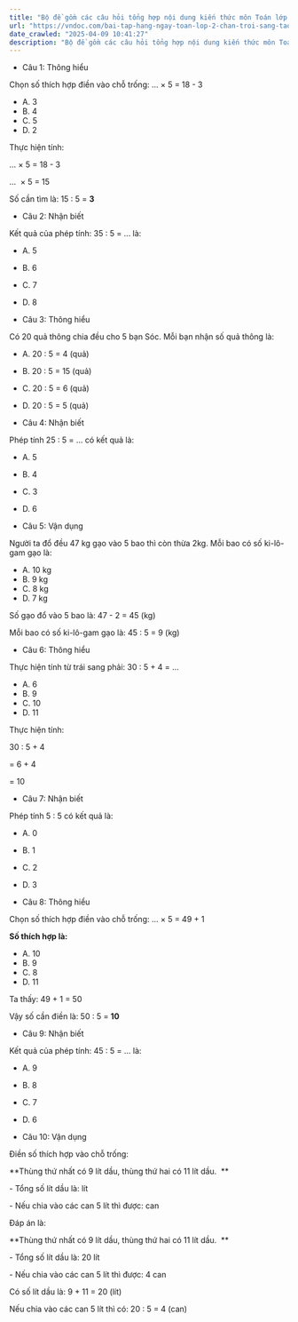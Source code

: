 ```yaml
---
title: "Bộ đề gồm các câu hỏi tổng hợp nội dung kiến thức môn Toán lớp 2 đã học ở Tuần 22 trong chương trình Toán lớp 2 Tập 2 Chân trời sáng tạo, giúp các em ôn tập và luyện giải các dạng bài tập Toán lớp 2. Mời các em cùng luyện tập."
url: "https://vndoc.com/bai-tap-hang-ngay-toan-lop-2-chan-troi-sang-tao-tuan-22-thu-3-336472"
date_crawled: "2025-04-09 10:41:27"
description: "Bộ đề gồm các câu hỏi tổng hợp nội dung kiến thức môn Toán lớp 2 đã học ở Tuần 22 trong chương trình Toán lớp 2 Tập 2 Chân trời sáng tạo, giúp các em ôn tập và luyện giải các dạng bài tập Toán lớp 2. Mời các em cùng luyện tập."
---
```


* Câu 1:  Thông hiểu

Chọn số thích hợp điền vào chỗ trống: ... × 5 = 18 - 3

  * A. 3 
  * B. 4 
  * C. 5 
  * D. 2 



Thực hiện tính:

... × 5 = 18 - 3

...  × 5 = 15

Số cần tìm là: 15 : 5 = **3**

* Câu 2:  Nhận biết

Kết quả của phép tính: 35 : 5 = ... là:

  * A. 5 
  * B. 6 
  * C. 7 
  * D. 8 



* Câu 3:  Thông hiểu

Có 20 quả thông chia đều cho 5 bạn Sóc. Mỗi bạn nhận số quả thông là:

  * A. 20 : 5 = 4 (quả) 
  * B. 20 : 5 = 15 (quả) 
  * C. 20 : 5 = 6 (quả) 
  * D. 20 : 5 = 5 (quả) 



* Câu 4:  Nhận biết

Phép tính 25 : 5 = ... có kết quả là:

  * A. 5 
  * B. 4 
  * C. 3 
  * D. 6 



* Câu 5:  Vận dụng

Người ta đổ đều 47 kg gạo vào 5 bao thì còn thừa 2kg. Mỗi bao có số ki-lô-gam gạo là:

  * A. 10 kg 
  * B. 9 kg 
  * C. 8 kg 
  * D. 7 kg 



Số gạo đổ vào 5 bao là: 47 - 2 = 45 (kg)

Mỗi bao có số ki-lô-gam gạo là: 45 : 5 = 9 (kg)

* Câu 6:  Thông hiểu

Thực hiện tính từ trái sang phải: 30 : 5 + 4 = ...

  * A. 6 
  * B. 9 
  * C. 10 
  * D. 11 



Thực hiện tính:

30 : 5 + 4

= 6 + 4

= 10

* Câu 7:  Nhận biết

Phép tính 5 : 5 có kết quả là:

  * A. 0 
  * B. 1 
  * C. 2 
  * D. 3 



* Câu 8:  Thông hiểu

Chọn số thích hợp điền vào chỗ trống: ... × 5 = 49 + 1

**Số thích hợp là:**

  * A. 10 
  * B. 9 
  * C. 8 
  * D. 11 



Ta thấy: 49 + 1 = 50

Vậy số cần điền là: 50 : 5 = **10**

* Câu 9:  Nhận biết

Kết quả của phép tính: 45 : 5 = ... là:

  * A. 9 
  * B. 8 
  * C. 7 
  * D. 6 



* Câu 10:  Vận dụng

Điền số thích hợp vào chỗ trống:

**Thùng thứ nhất có 9 lít dầu, thùng thứ hai có 11 lít dầu.  **

\- Tổng số lít dầu là:  lít

\- Nếu chia vào các can 5 lít thì được:  can

Đáp án là:

**Thùng thứ nhất có 9 lít dầu, thùng thứ hai có 11 lít dầu.  **

\- Tổng số lít dầu là: 20 lít

\- Nếu chia vào các can 5 lít thì được: 4 can

Có số lít dầu là: 9 + 11 = 20 (lít)

Nếu chia vào các can 5 lít thì có: 20 : 5 = 4 (can)
